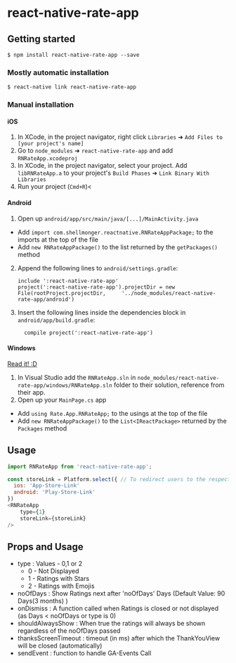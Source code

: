 
# react-native-rate-app

## Getting started

`$ npm install react-native-rate-app --save`

### Mostly automatic installation

`$ react-native link react-native-rate-app`

### Manual installation


#### iOS

1. In XCode, in the project navigator, right click `Libraries` ➜ `Add Files to [your project's name]`
2. Go to `node_modules` ➜ `react-native-rate-app` and add `RNRateApp.xcodeproj`
3. In XCode, in the project navigator, select your project. Add `libRNRateApp.a` to your project's `Build Phases` ➜ `Link Binary With Libraries`
4. Run your project (`Cmd+R`)<

#### Android

1. Open up `android/app/src/main/java/[...]/MainActivity.java`
  - Add `import com.shellmonger.reactnative.RNRateAppPackage;` to the imports at the top of the file
  - Add `new RNRateAppPackage()` to the list returned by the `getPackages()` method
2. Append the following lines to `android/settings.gradle`:
  	```
  	include ':react-native-rate-app'
  	project(':react-native-rate-app').projectDir = new File(rootProject.projectDir, 	'../node_modules/react-native-rate-app/android')
  	```
3. Insert the following lines inside the dependencies block in `android/app/build.gradle`:
  	```
      compile project(':react-native-rate-app')
  	```

#### Windows
[Read it! :D](https://github.com/ReactWindows/react-native)

1. In Visual Studio add the `RNRateApp.sln` in `node_modules/react-native-rate-app/windows/RNRateApp.sln` folder to their solution, reference from their app.
2. Open up your `MainPage.cs` app
  - Add `using Rate.App.RNRateApp;` to the usings at the top of the file
  - Add `new RNRateAppPackage()` to the `List<IReactPackage>` returned by the `Packages` method


## Usage
```javascript
import RNRateApp from 'react-native-rate-app';

const storeLink = Platform.select({	// To redirect users to the respective app store to rate app
  ios: 'App-Store-Link'
  android: 'Play-Store-Link'
})
<RNRateApp
	type={1}
	storeLink={storeLink}
/>
```
## Props and Usage
 - type : Values - 0,1 or 2
	- 0 - Not Displayed
	- 1 - Ratings with Stars
	- 2 - Ratings with Emojis
 - noOfDays : Show Ratings next after 'noOfDays' Days (Default Value: 90 Days(3 months) )
 - onDismiss : A function called when Ratings is closed or not displayed (as Days < noOfDays or type is 0)
 - shouldAlwaysShow : When true the ratings will always be shown regardless of the noOfDays passed
 - thanksScreenTimeout : timeout (in ms) after which the ThankYouView will be closed (automatically)
 - sendEvent : function to handle GA-Events Call
  